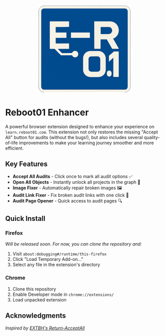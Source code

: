 <p align="center">
    <img src="icons/logo1.png" alt="Reboot01 Enhancer Logo" width="300">
</p>


# Reboot01 Enhancer

A powerful browser extension designed to enhance your experience on `learn.reboot01.com`. This extension not only restores the missing "Accept All" button for audits (without the bugs!), but also includes several quality-of-life improvements to make your learning journey smoother and more efficient.

## Key Features

* **Accept All Audits** - Click once to mark all audit options ✅
* **Open All Objects** - Instantly unlock all projects in the graph 🚪
* **Image Fixer** - Automatically repair broken images 🖼️
* **Audit Link Fixer** - Fix broken audit links with one click 🔗
* **Audit Page Opener** - Quick access to audit pages 🔍

## Quick Install

### Firefox
*Will be released soon. For now, you can clone the repository and:*
1. Visit `about:debugging#/runtime/this-firefox`
2. Click "Load Temporary Add-on..."
3. Select any file in the extension's directory

### Chrome
1. Clone this repository
2. Enable Developer mode in `chrome://extensions/`
3. Load unpacked extension

## Acknowledgments

*Inspired by [EXTBH's Return-AcceptAll](https://github.com/EXTBH/Return-AcceptAll)*
